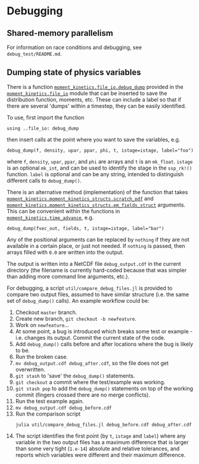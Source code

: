 # Debugging


## Shared-memory parallelism

For information on race conditions and debugging, see `debug_test/README.md`.


## Dumping state of physics variables

There is a function [`moment_kinetics.file_io.debug_dump`](@ref) provided in the
[`moment_kinetics.file_io`](@ref) module that can be inserted to save the distribution
function, moments, etc. These can include a label so that if there are several 'dumps'
within a timestep, they can be easily identified.

To use, first import the function
```
using ..file_io: debug_dump
```
then insert calls at the point where you want to save the variables, e.g.
```
debug_dump(f, density, upar, ppar, phi, t, istage=istage, label="foo")
```
where `f`, `density`, `upar`, `ppar`, and `phi` are arrays and `t` is an `mk_float`.
`istage` is an optional `mk_int`, and can be used to identify the stage in the
`ssp_rk!()` function. `label` is optional and can be any string, intended to distinguish
different calls to `debug_dump()`.

There is an alternative method (implementation) of the function that takes
[`moment_kinetics.moment_kinetics_structs.scratch_pdf`](@ref) and
[`moment_kinetics.moment_kinetics_structs.em_fields_struct`](@ref) arguments. This can be
convenient within the functions in [`moment_kinetics.time_advance`](@ref), e.g.
```
debug_dump(fvec_out, fields, t, istage=istage, label="bar")
```

Any of the positional arguments can be replaced by `nothing` if they are not available
in a certain place, or just not needed. If `nothing` is passed, then arrays filled with
`0.0` are written into the output.

The output is written into a NetCDF file `debug_output.cdf` in the current directory
(the filename is currently hard-coded because that was simpler than adding more command
line arguments, etc.).

For debugging, a script `util/compare_debug_files.jl` is provided to compare two output
files, assumed to have similar structure (i.e. the same set of `debug_dump()` calls). An
example workflow could be:
1. Checkout `master` branch.
2. Create new branch, `git checkout -b newfeature`.
3. Work on `newfeature`...
4. At some point, a bug is introduced which breaks some test or example - i.e. changes
   its output. Commit the current state of the code.
5. Add `debug_dump()` calls before and after locations where the bug is likely to be.
6. Run the broken case.
7. `mv debug_output.cdf debug_after.cdf`, so the file does not get overwritten.
8. `git stash` to 'save' the `debug_dump()` statements.
9. `git checkout` a commit where the test/example was working.
10. `git stash pop` to add the `debug_dump()` statements on top of the working commit
    (fingers crossed there are no merge conflicts).
11. Run the test example again.
12. `mv debug_output.cdf debug_before.cdf`
13. Run the comparison script
    ```
    julia util/compare_debug_files.jl debug_before.cdf debug_after.cdf
    ```
14. The script identifies the first point (by `t`, `istage` and `label`) where any
    variable in the two output files has a maximum difference that is larger than some
    very tight (`1.e-14`) absolute and relative tolerances, and reports which
    variables were different and their maximum difference.
